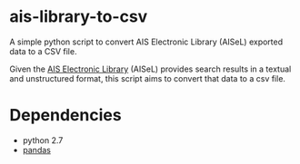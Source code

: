 # ais-library-to-csv
A simple python script to convert AIS Electronic Library (AISeL) exported data to a CSV file.

Given the [AIS Electronic Library](https://aisel.aisnet.org/) (AISeL) provides search results in a textual and unstructured format, this script aims to convert that data to a csv file.

# Dependencies
- python 2.7
- [pandas](https://pandas.pydata.org/pandas-docs/stable/install.html)

